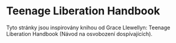 # Teenage Liberation Handbook

Tyto stránky jsou inspirovány knihou od Grace Llewellyn: Teenage Liberation Handbook (Návod na osvobození dospívajících).
